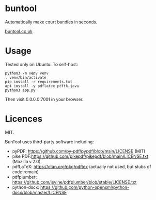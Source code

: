 # buntool

Automatically make court bundles in seconds.

[buntool.co.uk](https://buntool.co.uk)

# Usage

Tested only on Ubuntu. To self-host:

```
python3 -m venv venv
. venv/bin/activate
pip install -r requirements.txt
apt install -y pdflatex pdftk-java
python3 app.py
```

Then visit 0.0.0.0:7001 in your browser.

# Licences

MIT.

BunTool uses third-party software including: 
- pyPDF: https://github.com/py-pdf/pypdf/blob/main/LICENSE (MIT)
- pike PDF:https://github.com/pikepdf/pikepdf/blob/main/LICENSE.txt (Mozilla v.2.0)
- pdfLaTeX: https://ctan.org/pkg/pdftex (actually not used, but stubs of code remain)
- pdfplumber: https://github.com/jsvine/pdfplumber/blob/stable/LICENSE.txt
- python-docx: https://github.com/python-openxml/python-docx/blob/master/LICENSE
